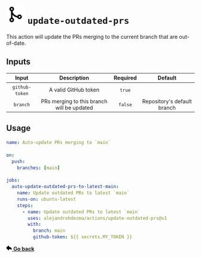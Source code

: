 # ![](../.github/icons/update-outdated-prs.png) `update-outdated-prs`

This action will update the PRs merging to the current branch that are out-of-date.

## Inputs

| Input | Description | Required | Default |
| :--: | :--: | :--: | :--: |
| `github-token` | A valid GitHub token | `true` | |
| `branch` | PRs merging to this branch will be updated | `false` | Repository's default branch |

## Usage

```yaml
name: Auto-update PRs merging to `main`

on:
  push:
    branches: [main]

jobs:
  auto-update-outdated-prs-to-latest-main:
    name: Update outdated PRs to latest `main`
    runs-on: ubuntu-latest
    steps:
      - name: Update outdated PRs to latest `main`
        uses: alejandrohdezma/actions/update-outdated-prs@v1
        with:
          branch: main
          github-token: ${{ secrets.MY_TOKEN }}
```

<a href="../README.md#available-actions"><img height=15 src="../.github/icons/go-back.svg"> <b>Go back</b></a>